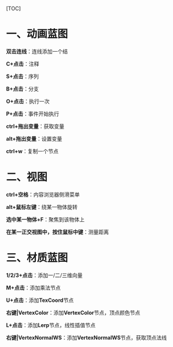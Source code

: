 [TOC]

# 一、动画蓝图

**双击连线**：连线添加一个结

**C+点击**：注释

**S+点击**：序列

**B+点击**：分支

**O+点击**：执行一次

**P+点击**：事件开始执行

**ctrl+拖出变量**：获取变量

**alt+拖出变量**：设置变量

**ctrl+w**：复制一个节点

# 二、视图

**ctrl+空格**：内容浏览器侧滑菜单

**alt+鼠标左键**：绕某一物体旋转

**选中某一物体+F**：聚焦到该物体上

**在某一正交视图中，按住鼠标中键**：测量距离

# 三、材质蓝图

**1/2/3+点击**：添加一/二/三维向量

**M+点击**：添加乘法节点

**U+点击**：添加**TexCoord**节点

**右键|VertexColor**：添加**VertexColor**节点，顶点颜色节点

**L+点击**：添加**Lerp**节点，线性插值节点

**右键|VertexNormalWS**：添加**VertexNormalWS**节点，获取顶点法线